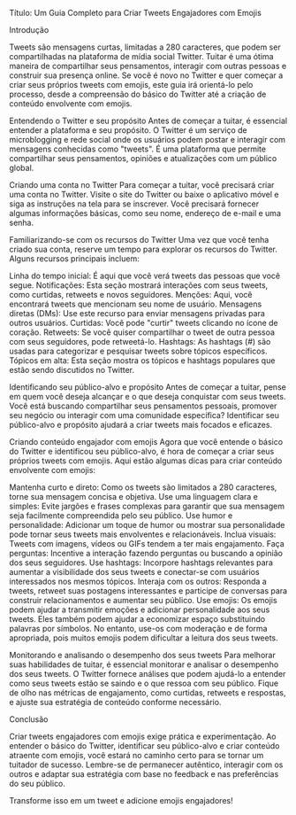  
Título: Um Guia Completo para Criar Tweets Engajadores com Emojis

Introdução

Tweets são mensagens curtas, limitadas a 280 caracteres, que podem ser compartilhadas na plataforma de mídia social Twitter. Tuitar é uma ótima maneira de compartilhar seus pensamentos, interagir com outras pessoas e construir sua presença online. Se você é novo no Twitter e quer começar a criar seus próprios tweets com emojis, este guia irá orientá-lo pelo processo, desde a compreensão do básico do Twitter até a criação de conteúdo envolvente com emojis.

Entendendo o Twitter e seu propósito
Antes de começar a tuitar, é essencial entender a plataforma e seu propósito. O Twitter é um serviço de microblogging e rede social onde os usuários podem postar e interagir com mensagens conhecidas como "tweets". É uma plataforma que permite compartilhar seus pensamentos, opiniões e atualizações com um público global.

Criando uma conta no Twitter
Para começar a tuitar, você precisará criar uma conta no Twitter. Visite o site do Twitter ou baixe o aplicativo móvel e siga as instruções na tela para se inscrever. Você precisará fornecer algumas informações básicas, como seu nome, endereço de e-mail e uma senha.

Familiarizando-se com os recursos do Twitter
Uma vez que você tenha criado sua conta, reserve um tempo para explorar os recursos do Twitter. Alguns recursos principais incluem:

Linha do tempo inicial: É aqui que você verá tweets das pessoas que você segue.
Notificações: Esta seção mostrará interações com seus tweets, como curtidas, retweets e novos seguidores.
Menções: Aqui, você encontrará tweets que mencionam seu nome de usuário.
Mensagens diretas (DMs): Use este recurso para enviar mensagens privadas para outros usuários.
Curtidas: Você pode "curtir" tweets clicando no ícone de coração.
Retweets: Se você quiser compartilhar o tweet de outra pessoa com seus seguidores, pode retweetá-lo.
Hashtags: As hashtags (#) são usadas para categorizar e pesquisar tweets sobre tópicos específicos.
Tópicos em alta: Esta seção mostra os tópicos e hashtags populares que estão sendo discutidos no Twitter.

Identificando seu público-alvo e propósito
Antes de começar a tuitar, pense em quem você deseja alcançar e o que deseja conquistar com seus tweets. Você está buscando compartilhar seus pensamentos pessoais, promover seu negócio ou interagir com uma comunidade específica? Identificar seu público-alvo e propósito ajudará a criar tweets mais focados e eficazes.

Criando conteúdo engajador com emojis
Agora que você entende o básico do Twitter e identificou seu público-alvo, é hora de começar a criar seus próprios tweets com emojis. Aqui estão algumas dicas para criar conteúdo envolvente com emojis:

Mantenha curto e direto: Como os tweets são limitados a 280 caracteres, torne sua mensagem concisa e objetiva.
Use uma linguagem clara e simples: Evite jargões e frases complexas para garantir que sua mensagem seja facilmente compreendida pelo seu público.
Use humor e personalidade: Adicionar um toque de humor ou mostrar sua personalidade pode tornar seus tweets mais envolventes e relacionáveis.
Inclua visuais: Tweets com imagens, vídeos ou GIFs tendem a ter mais engajamento.
Faça perguntas: Incentive a interação fazendo perguntas ou buscando a opinião dos seus seguidores.
Use hashtags: Incorpore hashtags relevantes para aumentar a visibilidade dos seus tweets e conectar-se com usuários interessados nos mesmos tópicos.
Interaja com os outros: Responda a tweets, retweet suas postagens interessantes e participe de conversas para construir relacionamentos e aumentar seu público.
Use emojis: Os emojis podem ajudar a transmitir emoções e adicionar personalidade aos seus tweets. Eles também podem ajudar a economizar espaço substituindo palavras por símbolos. No entanto, use-os com moderação e de forma apropriada, pois muitos emojis podem dificultar a leitura dos seus tweets.

Monitorando e analisando o desempenho dos seus tweets
Para melhorar suas habilidades de tuitar, é essencial monitorar e analisar o desempenho dos seus tweets. O Twitter fornece análises que podem ajudá-lo a entender como seus tweets estão se saindo e o que ressoa com seu público. Fique de olho nas métricas de engajamento, como curtidas, retweets e respostas, e ajuste sua estratégia de conteúdo conforme necessário.

Conclusão

Criar tweets engajadores com emojis exige prática e experimentação. Ao entender o básico do Twitter, identificar seu público-alvo e criar conteúdo atraente com emojis, você estará no caminho certo para se tornar um tuitador de sucesso. Lembre-se de permanecer autêntico, interagir com os outros e adaptar sua estratégia com base no feedback e nas preferências do seu público.

Transforme isso em um tweet e adicione emojis engajadores!
```